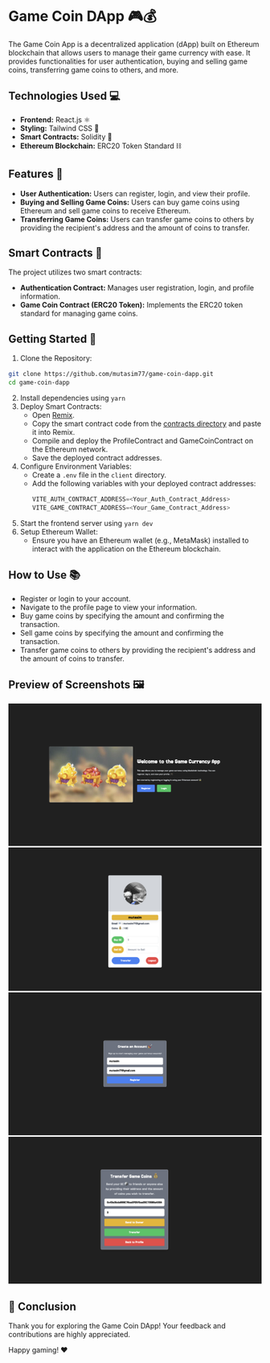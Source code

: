 # Game Coin DApp 🎮💰
The Game Coin App is a decentralized application (dApp) built on Ethereum blockchain that allows users to manage their game currency with ease. It provides functionalities for user authentication, buying and selling game coins, transferring game coins to others, and more.

## Technologies Used 💻
- **Frontend:** React.js ⚛️
- **Styling:** Tailwind CSS 🎨
- **Smart Contracts:** Solidity 🔐
- **Ethereum Blockchain:** ERC20 Token Standard ⛓️
  
## Features 🎉
- **User Authentication:** Users can register, login, and view their profile.
- **Buying and Selling Game Coins:** Users can buy game coins using Ethereum and sell game coins to receive Ethereum.
- **Transferring Game Coins:** Users can transfer game coins to others by providing the recipient's address and the amount of coins to transfer.

## Smart Contracts 🧠
The project utilizes two smart contracts:
- **Authentication Contract:** Manages user registration, login, and profile information.
- **Game Coin Contract (ERC20 Token):** Implements the ERC20 token standard for managing game coins.

## Getting Started 🚀
1. Clone the Repository:
```bash
git clone https://github.com/mutasim77/game-coin-dapp.git
cd game-coin-dapp
```
2. Install dependencies using `yarn`
3. Deploy Smart Contracts:
     - Open [Remix](https://remix.ethereum.org/).
     - Copy the smart contract code from the [contracts directory](./contracts/) and paste it into Remix.
     - Compile and deploy the ProfileContract and GameCoinContract on the Ethereum network.
     - Save the deployed contract addresses.
4. Configure Environment Variables:  
     - Create a `.env` file in the `client` directory.
     - Add the following variables with your deployed contract addresses:
        ```js
        VITE_AUTH_CONTRACT_ADDRESS=<Your_Auth_Contract_Address>
        VITE_GAME_CONTRACT_ADDRESS=<Your_Game_Contract_Address>
        ```
5. Start the frontend server using `yarn dev`
6. Setup Ethereum Wallet:
   - Ensure you have an Ethereum wallet (e.g., MetaMask) installed to interact with the application on the Ethereum blockchain.

## How to Use 📚
- Register or login to your account.
- Navigate to the profile page to view your information.
- Buy game coins by specifying the amount and confirming the transaction.
- Sell game coins by specifying the amount and confirming the transaction.
- Transfer game coins to others by providing the recipient's address and the amount of coins to transfer.

## Preview of Screenshots 🖼️
![Image1](./ss/1.png)
![Image2](./ss/2.png)
![Image3](./ss/3.png)
![Image4](./ss/4.png)

## 🏁 Conclusion
Thank you for exploring the Game Coin DApp! Your feedback and contributions are highly appreciated. 

Happy gaming! ❤️
